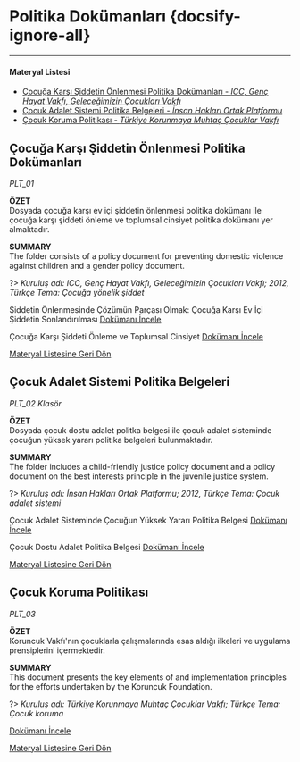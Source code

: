 # Politika Dokümanları {docsify-ignore-all}
***
#### __Materyal Listesi__

- [Çocuğa Karşı Şiddetin Önlenmesi Politika Dokümanları - *ICC, Genç Hayat Vakfı, Geleceğimizin Çocukları Vakfı* ](#Çocuğa-karşı-Şiddetin-Önlenmesi-politika-dokümanları)
- [Çocuk Adalet Sistemi Politika Belgeleri - *İnsan Hakları Ortak Platformu*](#Çocuğa-karşı-Şiddetin-Önlenmesi-politika-dokümanları)
- [Çocuk Koruma Politikası - *Türkiye Korunmaya Muhtaç Çocuklar Vakfı*](#Çocuk-koruma-politikası)


## Çocuğa Karşı Şiddetin Önlenmesi Politika Dokümanları
*PLT_01*

**ÖZET**  
 Dosyada çocuğa karşı ev içi şiddetin önlenmesi politika dokümanı ile çocuğa karşı şiddeti önleme ve toplumsal cinsiyet politika dokümanı yer almaktadır. 

 **SUMMARY**  
The folder consists of a policy document for preventing domestic violence against children and a gender policy document.

?> *Kuruluş adı: ICC, Genç Hayat Vakfı, Geleceğimizin Çocukları Vakfı; 2012, Türkçe Tema: Çocuğa yönelik şiddet*  

Şiddetin Önlenmesinde Çözümün Parçası Olmak: Çocuğa Karşı Ev İçi Şiddetin Sonlandırılması [Dokümanı İncele](downloads\PLT\PLT_01\Cocuga-karsi-ev-ici-siddetin-sonlandirilmasi.pdf ':ignore')

Çocuğa Karşı Şiddeti Önleme ve Toplumsal Cinsiyet [Dokümanı İncele](downloads\PLT\PLT_01\Cocuga-karsi-siddet-ve-toplumsal-cinsiyet.pdf ':ignore')

[Materyal Listesine Geri Dön](#materyal-listesi)

## Çocuk Adalet Sistemi Politika Belgeleri
*PLT_02 Klasör*  

**ÖZET**  
 Dosyada çocuk dostu adalet politka belgesi ile çocuk adalet sisteminde çocuğun yüksek yararı politika belgeleri bulunmaktadır.

 **SUMMARY**  
 The folder includes a child-friendly justice policy document and a policy document on the best interests principle in the juvenile justice system.

?> *Kuruluş adı: İnsan Hakları Ortak Platformu; 2012, Türkçe Tema: Çocuk adalet sistemi*  

Çocuk Adalet Sisteminde Çocuğun Yüksek Yararı Politika Belgesi [Dokümanı İncele](downloads\PLT\PLT_02\Cocuk-adalet-sistemi.pdf ':ignore')

Çocuk Dostu Adalet Politika Belgesi [Dokümanı İncele](downloads\PLT\PLT_02\Cocuk-dostu-adalet.pdf ':ignore')

[Materyal Listesine Geri Dön](#materyal-listesi)

## Çocuk Koruma Politikası
*PLT_03*

**ÖZET**  
Koruncuk Vakfı'nın çocuklarla çalışmalarında esas aldığı ilkeleri ve uygulama prensiplerini içermektedir.

**SUMMARY**  
 This document presents the key elements of and implementation principles for the efforts undertaken by the Koruncuk Foundation.

?> *Kuruluş adı: Türkiye Korunmaya Muhtaç Çocuklar Vakfı; Türkçe Tema: Çocuk koruma*

[Dokümanı İncele](downloads\PLT\PLT_03.pdf ':ignore')

[Materyal Listesine Geri Dön](#materyal-listesi)
